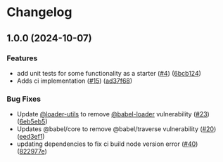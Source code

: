 # Changelog

## 1.0.0 (2024-10-07)


### Features

* add unit tests for some functionality as a starter ([#4](https://github.com/looker-open-source/viz-sankey-marketplace/issues/4)) ([6bcb124](https://github.com/looker-open-source/viz-sankey-marketplace/commit/6bcb12449005c0658f93bab2c5ef2a029bebbbf5))
* Adds ci implementation ([#15](https://github.com/looker-open-source/viz-sankey-marketplace/issues/15)) ([ad37f68](https://github.com/looker-open-source/viz-sankey-marketplace/commit/ad37f68a2ce4bc98a6174ff17b3361b222e0adc9))


### Bug Fixes

* Update [@loader-utils](https://github.com/loader-utils) to remove [@babel-loader](https://github.com/babel-loader) vulnerability ([#23](https://github.com/looker-open-source/viz-sankey-marketplace/issues/23)) ([6eb5eb5](https://github.com/looker-open-source/viz-sankey-marketplace/commit/6eb5eb5df2d4604a6d210c416c1a54108364267d))
* Updates @babel/core to remove @babel/traverse vulnerability ([#20](https://github.com/looker-open-source/viz-sankey-marketplace/issues/20)) ([eed3ef1](https://github.com/looker-open-source/viz-sankey-marketplace/commit/eed3ef1bee207bda83b244ec308136caa3e6dde5))
* updating dependencies to fix ci build node version error ([#40](https://github.com/looker-open-source/viz-sankey-marketplace/issues/40)) ([822977e](https://github.com/looker-open-source/viz-sankey-marketplace/commit/822977e38c4e4e9bbfbf83181198d30e0646cc9e))
